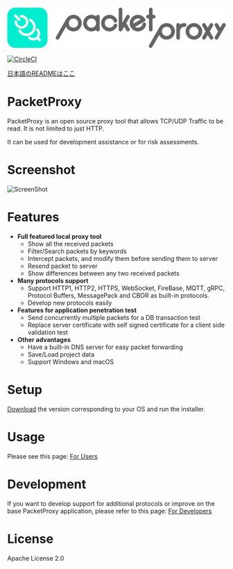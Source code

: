 ![PacketProxy](./assets/images/packetproxy.png)

[![CircleCI](https://circleci.com/gh/DeNA/PacketProxy/tree/master.svg?style=svg)](https://circleci.com/gh/DeNA/PacketProxy/tree/master)

[日本語のREADMEはここ](https://github.com/DeNA/PacketProxy/blob/master/README.ja.md)

# PacketProxy

PacketProxy is an open source proxy tool that allows TCP/UDP Traffic to be read. It is not limited to just HTTP.

It can be used for development assistance or for risk assessments.
 
# Screenshot

![ScreenShot](./assets/images/screenshot.gif)
 
# Features
 
- **Full featured local proxy tool**
  - Show all the received packets
  - Filter/Search packets by keywords
  - Intercept packets, and modify them before sending them to server
  - Resend packet to server
  - Show differences between any two received packets
- **Many protocols support**
  - Support HTTP1, HTTP2, HTTPS, WebSocket, FireBase, MQTT, gRPC, Protocol Buffers, MessagePack and CBOR as built-in protocols.
  - Develop new protocols easily
- **Features for application penetration test**
  - Send concurrently multiple packets for a DB transaction test
  - Replace server certificate with self signed certificate for a client side validation test
- **Other advantages**
  - Have a built-in DNS server for easy packet forwarding
  - Save/Load project data
  - Support Windows and macOS

# Setup
  
[Download](https://github.com/DeNA/PacketProxy/releases) the version corresponding to your OS and run the installer. 

# Usage

Please see this page: [For Users](https://github.com/DeNA/PacketProxy/wiki/Using-PacketProxy)
 
# Development

If you want to develop support for additional protocols or improve on the base PacketProxy application, please refer to this page:
[For Developers](https://github.com/DeNA/PacketProxy/wiki/Developing-PacketProxy)

 
# License

Apache License 2.0

